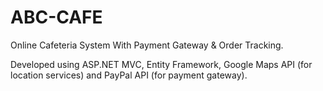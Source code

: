# ABC-CAFE

Online Cafeteria System With Payment Gateway &amp; Order Tracking.

Developed using ASP.NET MVC, Entity Framework, Google Maps API (for location services) and PayPal API (for payment gateway).
